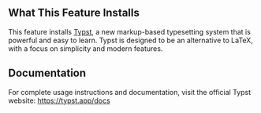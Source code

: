 ## What This Feature Installs

This feature installs [Typst](https://github.com/typst/typst), a new markup-based typesetting system that is powerful and easy to learn. Typst is designed to be an alternative to LaTeX, with a focus on simplicity and modern features.

## Documentation

For complete usage instructions and documentation, visit the official Typst website: https://typst.app/docs